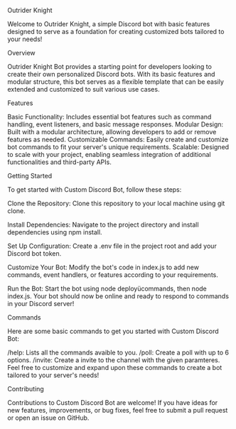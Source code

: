 Outrider Knight

Welcome to Outrider Knight, a simple Discord bot with basic features designed to serve as a foundation for creating customized bots tailored to your needs!

Overview

Outrider Knight Bot provides a starting point for developers looking to create their own personalized Discord bots. With its basic features and modular structure, this bot serves as a flexible template that can be easily extended and customized to suit various use cases.

Features

Basic Functionality: Includes essential bot features such as command handling, event listeners, and basic message responses.
Modular Design: Built with a modular architecture, allowing developers to add or remove features as needed.
Customizable Commands: Easily create and customize bot commands to fit your server's unique requirements.
Scalable: Designed to scale with your project, enabling seamless integration of additional functionalities and third-party APIs.

Getting Started

To get started with Custom Discord Bot, follow these steps:

Clone the Repository: Clone this repository to your local machine using git clone.

Install Dependencies: Navigate to the project directory and install dependencies using npm install.

Set Up Configuration: Create a .env file in the project root and add your Discord bot token.

Customize Your Bot: Modify the bot's code in index.js to add new commands, event handlers, or features according to your requirements.

Run the Bot: Start the bot using node deployücommands, then node index.js. Your bot should now be online and ready to respond to commands in your Discord server!

Commands

Here are some basic commands to get you started with Custom Discord Bot:

/help: Lists all the commands avaible to you.
/poll: Create a poll with up to 6 options.
/invite: Create a invite to the channel with the given paramteres.
Feel free to customize and expand upon these commands to create a bot tailored to your server's needs!

Contributing

Contributions to Custom Discord Bot are welcome! If you have ideas for new features, improvements, or bug fixes, feel free to submit a pull request or open an issue on GitHub.
